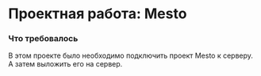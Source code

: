 # Проектная работа: Mesto

### Что требовалось
В этом проекте было необходимо подключить проект Mesto к серверу. 
А затем выложить его на сервер.